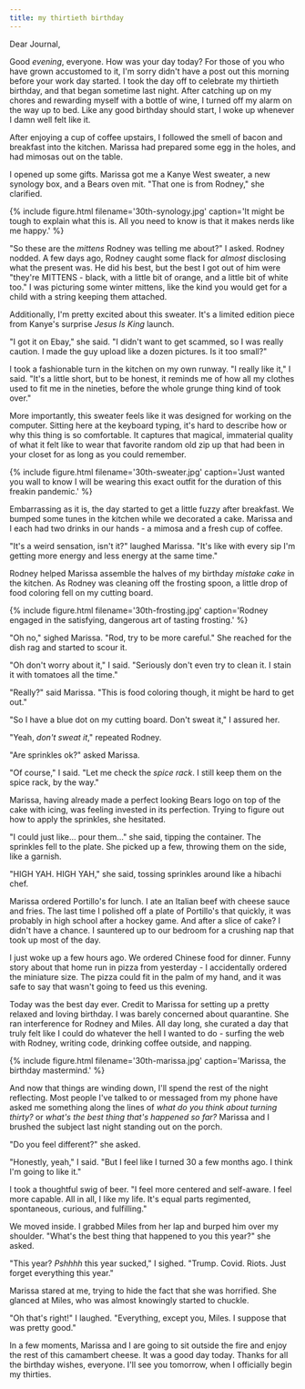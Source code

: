 ```yaml
---
title: my thirtieth birthday
---
```


Dear Journal,

Good _evening_, everyone.  How was your day today?  For those of you
who have grown accustomed to it, I'm sorry didn't have a post out this
morning before your work day started.  I took the day off to celebrate
my thirtieth birthday, and that began sometime last night.  After
catching up on my chores and rewarding myself with a bottle of wine, I
turned off my alarm on the way up to bed.  Like any good birthday
should start, I woke up whenever I damn well felt like it.

After enjoying a cup of coffee upstairs, I followed the smell of bacon
and breakfast into the kitchen.  Marissa had prepared some egg in the
holes, and had mimosas out on the table.

I opened up some gifts.  Marissa got me a Kanye West sweater, a new
synology box, and a Bears oven mit.  "That one is from Rodney," she
clarified.

{% include figure.html filename='30th-synology.jpg' caption='It might
be tough to explain what this is.  All you need to know is that it
makes nerds like me happy.' %}

"So these are the _mittens_ Rodney was telling me about?" I asked.
Rodney nodded.  A few days ago, Rodney caught some flack for _almost_
disclosing what the present was.  He did his best, but the best I got
out of him were "they're MITTENS - black, with a little bit of orange,
and a little bit of white too."  I was picturing some winter mittens,
like the kind you would get for a child with a string keeping them
attached.

Additionally, I'm pretty excited about this sweater.  It's a limited
edition piece from Kanye's surprise _Jesus Is King_ launch.

"I got it on Ebay," she said.  "I didn't want to get scammed, so I was
really caution.  I made the guy upload like a dozen pictures.  Is it
too small?"

I took a fashionable turn in the kitchen on my own runway.  "I really
like it," I said.  "It's a little short, but to be honest, it reminds
me of how all my clothes used to fit me in the nineties, before the
whole grunge thing kind of took over."

More importantly, this sweater feels like it was designed for working
on the computer.  Sitting here at the keyboard typing, it's hard to
describe how or why this thing is so comfortable.  It captures that
magical, immaterial quality of what it felt like to wear that favorite
random old zip up that had been in your closet for as long as you
could remember.

{% include figure.html filename='30th-sweater.jpg' caption='Just
wanted you wall to know I will be wearing this exact outfit for the
duration of this freakin pandemic.' %}

Embarrassing as it is, the day started to get a little fuzzy after
breakfast.  We bumped some tunes in the kitchen while we decorated a
cake.  Marissa and I each had two drinks in our hands - a mimosa and a
fresh cup of coffee.

"It's a weird sensation, isn't it?" laughed Marissa.  "It's like with
every sip I'm getting more energy and less energy at the same time."

Rodney helped Marissa assemble the halves of my birthday _mistake
cake_ in the kitchen.  As Rodney was cleaning off the frosting spoon,
a little drop of food coloring fell on my cutting board.

{% include figure.html filename='30th-frosting.jpg' caption='Rodney
engaged in the satisfying, dangerous art of tasting frosting.' %}

"Oh no," sighed Marissa.  "Rod, try to be more careful."  She reached
for the dish rag and started to scour it.

"Oh don't worry about it," I said.  "Seriously don't even try to clean
it.  I stain it with tomatoes all the time."

"Really?" said Marissa.  "This is food coloring though, it might be
hard to get out."

"So I have a blue dot on my cutting board.  Don't sweat it," I assured
her.

"Yeah, _don't sweat it_," repeated Rodney.

"Are sprinkles ok?" asked Marissa.

"Of course," I said.  "Let me check the _spice rack_.  I still keep
them on the spice rack, by the way."

Marissa, having already made a perfect looking Bears logo on top of
the cake with icing, was feeling invested in its perfection.  Trying
to figure out how to apply the sprinkles, she hesitated.

"I could just like... pour them..." she said, tipping the container.
The sprinkles fell to the plate.  She picked up a few, throwing them
on the side, like a garnish.

"HIGH YAH.  HIGH YAH," she said, tossing sprinkles around like a
hibachi chef.

Marissa ordered Portillo's for lunch.  I ate an Italian beef with
cheese sauce and fries.  The last time I polished off a plate of
Portillo's that quickly, it was probably in high school after a hockey
game.  And after a slice of cake?  I didn't have a chance.  I
sauntered up to our bedroom for a crushing nap that took up most of
the day.

I just woke up a few hours ago.  We ordered Chinese food for dinner.
Funny story about that home run in pizza from yesterday - I
accidentally ordered the miniature size.  The pizza could fit in the
palm of my hand, and it was safe to say that wasn't going to feed us
this evening.

Today was the best day ever.  Credit to Marissa for setting up a
pretty relaxed and loving birthday.  I was barely concerned about
quarantine.  She ran interference for Rodney and Miles.  All day long,
she curated a day that truly felt like I could do whatever the hell I
wanted to do - surfing the web with Rodney, writing code, drinking
coffee outside, and napping.

{% include figure.html filename='30th-marissa.jpg' caption='Marissa,
the birthday mastermind.' %}

And now that things are winding down, I'll spend the rest of the night
reflecting.  Most people I've talked to or messaged from my phone have
asked me something along the lines of _what do you think about turning
thirty?_ or _what's the best thing that's happened so far?_  Marissa
and I brushed the subject last night standing out on the porch.

"Do you feel different?" she asked.

"Honestly, yeah," I said.  "But I feel like I turned 30 a few months
ago.  I think I'm going to like it."

I took a thoughtful swig of beer.  "I feel more centered and
self-aware.  I feel more capable.  All in all, I like my life.  It's
equal parts regimented, spontaneous, curious, and fulfilling."

We moved inside.  I grabbed Miles from her lap and burped him over my
shoulder.  "What's the best thing that happened to you this year?" she
asked.

"This year?  _Pshhhh_ this year sucked," I sighed.  "Trump.  Covid.
Riots.  Just forget everything this year."

Marissa stared at me, trying to hide the fact that she was horrified.
She glanced at Miles, who was almost knowingly started to chuckle.

"Oh that's right!" I laughed.  "Everything, except you, Miles.  I
suppose that was pretty good."

In a few moments, Marissa and I are going to sit outside the fire and
enjoy the rest of this camambert cheese.  It was a good day today.
Thanks for all the birthday wishes, everyone.  I'll see you tomorrow,
when I officially begin my thirties.
